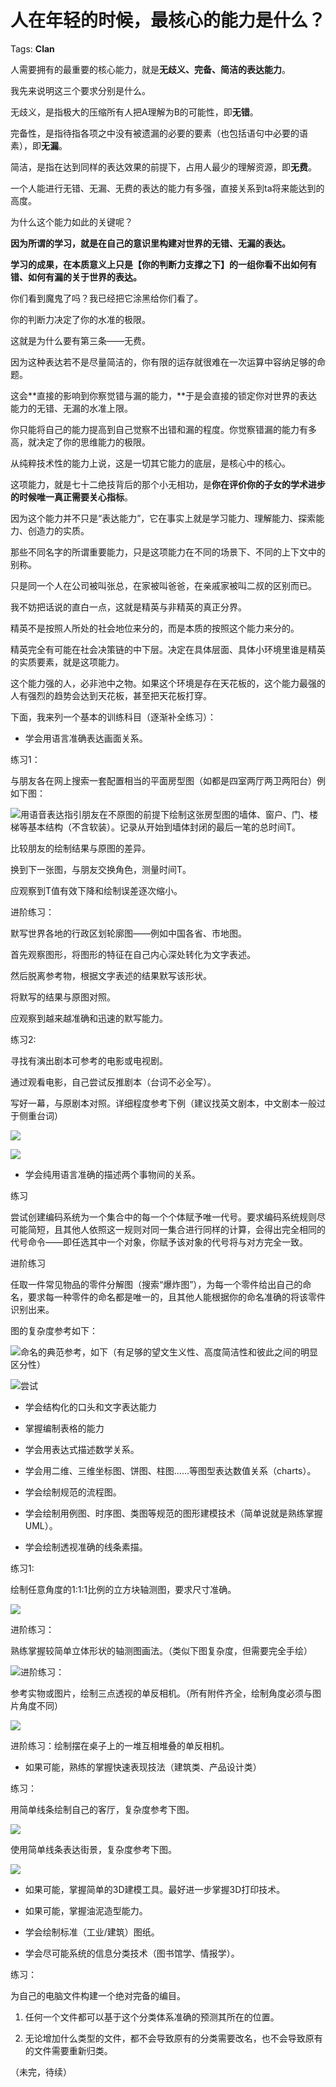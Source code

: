 # 人在年轻的时候，最核心的能力是什么？

Tags: **Clan**

人需要拥有的最重要的核心能力，就是**无歧义、完备、简洁的表达能力**。

我先来说明这三个要求分别是什么。

无歧义，是指极大的压缩所有人把A理解为B的可能性，即**无错**。

完备性，是指待指各项之中没有被遗漏的必要的要素（也包括语句中必要的语素），即**无漏**。

简洁，是指在达到同样的表达效果的前提下，占用人最少的理解资源，即**无费**。

一个人能进行无错、无漏、无费的表达的能力有多强，直接关系到ta将来能达到的高度。

为什么这个能力如此的关键呢？

**因为所谓的学习，就是在自己的意识里构建对世界的无错、无漏的表达。**

**学习的成果，在本质意义上只是【你的判断力支撑之下】的一组你看不出如何有错、如何有漏的关于世界的表达。**

你们看到魔鬼了吗？我已经把它涂黑给你们看了。

你的判断力决定了你的水准的极限。

这就是为什么要有第三条——无费。

因为这种表达若不是尽量简洁的，你有限的运存就很难在一次运算中容纳足够的命题。

这会**直接的影响到你察觉错与漏的能力，**于是会直接的锁定你对世界的表达能力的无错、无漏的水准上限。

你只能将自己的能力提高到自己觉察不出错和漏的程度。你觉察错漏的能力有多高，就决定了你的思维能力的极限。

从纯粹技术性的能力上说，这是一切其它能力的底层，是核心中的核心。

这项能力，就是七十二绝技背后的那个小无相功，是**你在评价你的子女的学术进步的时候唯一真正需要关心指标**。

因为这个能力并不只是“表达能力”，它在事实上就是学习能力、理解能力、探索能力、创造力的实质。

那些不同名字的所谓重要能力，只是这项能力在不同的场景下、不同的上下文中的别称。

只是同一个人在公司被叫张总，在家被叫爸爸，在亲戚家被叫二叔的区别而已。

我不妨把话说的直白一点，这就是精英与非精英的真正分界。

精英不是按照人所处的社会地位来分的，而是本质的按照这个能力来分的。

精英完全有可能在社会决策链的中下层。决定在具体层面、具体小环境里谁是精英的实质要素，就是这项能力。

这个能力强的人，必非池中之物。如果这个环境是存在天花板的，这个能力最强的人有强烈的趋势会达到天花板，甚至把天花板打穿。

下面，我来列一个基本的训练科目（逐渐补全练习）：


* 学会用语言准确表达画面关系。

练习1：

与朋友各在网上搜索一套配置相当的平面房型图（如都是四室两厅两卫两阳台）例如下图：

![](https://pic4.zhimg.com/50/v2-5dabef2223a6dafa75038735c8470b3c_hd.jpg?source=1940ef5c)用语音表达指引朋友在不原图的前提下绘制这张房型图的墙体、窗户、门、楼梯等基本结构（不含软装）。记录从开始到墙体封闭的最后一笔的总时间T。

比较朋友的绘制结果与原图的差异。

换到下一张图，与朋友交换角色，测量时间T。

应观察到T值有效下降和绘制误差逐次缩小。

  


进阶练习：

默写世界各地的行政区划轮廓图——例如中国各省、市地图。

首先观察图形，将图形的特征在自己内心深处转化为文字表述。

然后脱离参考物，根据文字表述的结果默写该形状。

将默写的结果与原图对照。

应观察到越来越准确和迅速的默写能力。

  


练习2: 

寻找有演出剧本可参考的电影或电视剧。

通过观看电影，自己尝试反推剧本（台词不必全写）。

写好一幕，与原剧本对照。详细程度参考下例（建议找英文剧本，中文剧本一般过于侧重台词）

![](https://pic1.zhimg.com/50/v2-d68dc63d728ca7ef393bf77134e06316_hd.jpg?source=1940ef5c)  


![](https://pic4.zhimg.com/50/v2-1d35939592029b2bb55bd73baf34310a_hd.jpg?source=1940ef5c)  



* 学会纯用语言准确的描述两个事物间的关系。

练习

尝试创建编码系统为一个集合中的每一个个体赋予唯一代号。要求编码系统规则尽可能简短，且其他人依照这一规则对同一集合进行同样的计算，会得出完全相同的代号命令——即任选其中一个对象，你赋予该对象的代号将与对方完全一致。

进阶练习

任取一件常见物品的零件分解图（搜索“爆炸图”），为每一个零件给出自己的命名，要求每一种零件的命名都是唯一的，且其他人能根据你的命名准确的将该零件识别出来。

图的复杂度参考如下：

![](https://pic3.zhimg.com/50/v2-1fe3cc6d4cac52f433785db70b7e300d_hd.jpg?source=1940ef5c)命名的典范参考，如下（有足够的望文生义性、高度简洁性和彼此之间的明显区分性）

![](https://pic4.zhimg.com/50/v2-5ceaa0f5781f669fbb6ce83176edb61a_hd.jpg?source=1940ef5c)尝试

  



* 学会结构化的口头和文字表达能力
* 掌握编制表格的能力


* 学会用表达式描述数学关系。
* 学会用二维、三维坐标图、饼图、柱图……等图型表达数值关系（charts）。


* 学会绘制规范的流程图。
* 学会绘制用例图、时序图、类图等规范的图形建模技术（简单说就是熟练掌握UML）。


* 学会绘制透视准确的线条素描。

练习1: 

绘制任意角度的1:1:1比例的立方块轴测图，要求尺寸准确。

![](https://pic1.zhimg.com/50/v2-e7ae5b3540cdd6a5c8a0bd0fa3947116_hd.jpg?source=1940ef5c)  


进阶练习：

熟练掌握较简单立体形状的轴测图画法。（类似下图复杂度，但需要完全手绘）

![](https://pic4.zhimg.com/50/v2-224027ad5efaaa85cadf5bcfcd5468a5_hd.jpg?source=1940ef5c)进阶练习：

参考实物或图片，绘制三点透视的单反相机。（所有附件齐全，绘制角度必须与图片角度不同）

![](https://pic2.zhimg.com/50/v2-53d19db4deaf7e9ca6591cc2507235de_hd.jpg?source=1940ef5c)  


进阶练习：绘制摆在桌子上的一堆互相堆叠的单反相机。


* 如果可能，熟练的掌握快速表现技法（建筑类、产品设计类）

练习：

用简单线条绘制自己的客厅，复杂度参考下图。

![](https://pic4.zhimg.com/50/v2-29e60f9d869d5110bb5a01043f532b0d_hd.jpg?source=1940ef5c)  


使用简单线条表达街景，复杂度参考下图。

![](https://pic4.zhimg.com/50/v2-2548d8a72cc2fcf8ef5c1216053616a6_hd.jpg?source=1940ef5c)  



* 如果可能，掌握简单的3D建模工具。最好进一步掌握3D打印技术。
* 如果可能，掌握油泥造型能力。
* 学会绘制标准（工业/建筑）图纸。

  



* 学会尽可能系统的信息分类技术（图书馆学、情报学）。

练习：

为自己的电脑文件构建一个绝对完备的编目。

1. 任何一个文件都可以基于这个分类体系准确的预测其所在的位置。

2. 无论增加什么类型的文件，都不会导致原有的分类需要改名，也不会导致原有的文件需要重新归类。

  


（未完，待续）



